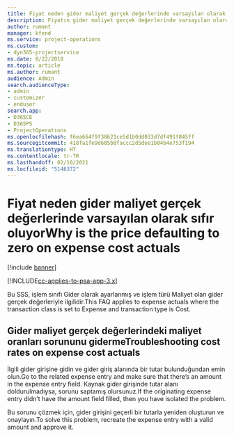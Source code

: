 ```yaml
---
title: Fiyat neden gider maliyet gerçek değerlerinde varsayılan olarak sıfır oluyor?
description: Fiyatın gider maliyet gerçek değerlerinde varsayılan olarak 0 olması sorununu giderme.
author: rumant
manager: kfend
ms.service: project-operations
ms.custom:
- dyn365-projectservice
ms.date: 8/22/2018
ms.topic: article
ms.author: rumant
audience: Admin
search.audienceType:
- admin
- customizer
- enduser
search.app:
- D365CE
- D365PS
- ProjectOperations
ms.openlocfilehash: f6ea664f9f38621ce5d1b0dd033d7df491f845ff
ms.sourcegitcommit: 418fa1fe9d605b8faccc2d5dee1b04b4e753f194
ms.translationtype: HT
ms.contentlocale: tr-TR
ms.lasthandoff: 02/10/2021
ms.locfileid: "5146372"
---
```

# <a name="why-is-the-price-defaulting-to-zero-on-expense-cost-actuals"></a><span data-ttu-id="4502d-103">Fiyat neden gider maliyet gerçek değerlerinde varsayılan olarak sıfır oluyor</span><span class="sxs-lookup"><span data-stu-id="4502d-103">Why is the price defaulting to zero on expense cost actuals</span></span>

[!include [banner](../includes/psa-now-project-operations.md)]

[!INCLUDE[cc-applies-to-psa-app-3.x](../includes/cc-applies-to-psa-app-3x.md)]

<span data-ttu-id="4502d-104">Bu SSS, işlem sınıfı Gider olarak ayarlanmış ve işlem türü Maliyet olan gider gerçek değerleriyle ilgilidir.</span><span class="sxs-lookup"><span data-stu-id="4502d-104">This FAQ applies to expense actuals where the transaction class is set to Expense and transaction type is Cost.</span></span>

## <a name="troubleshooting-cost-rates-on-expense-cost-actuals"></a><span data-ttu-id="4502d-105">Gider maliyet gerçek değerlerindeki maliyet oranları sorununu giderme</span><span class="sxs-lookup"><span data-stu-id="4502d-105">Troubleshooting cost rates on expense cost actuals</span></span>

<span data-ttu-id="4502d-106">İlgili gider girişine gidin ve gider giriş alanında bir tutar bulunduğundan emin olun.</span><span class="sxs-lookup"><span data-stu-id="4502d-106">Go to the related expense entry and make sure that there’s an amount in the expense entry field.</span></span> <span data-ttu-id="4502d-107">Kaynak gider girişinde tutar alanı doldurulmadıysa, sorunu saptamış olursunuz.</span><span class="sxs-lookup"><span data-stu-id="4502d-107">If the originating expense entry didn’t have the amount field filled, then you have isolated the problem.</span></span>
 
<span data-ttu-id="4502d-108">Bu sorunu çözmek için, gider girişini geçerli bir tutarla yeniden oluşturun ve onaylayın.</span><span class="sxs-lookup"><span data-stu-id="4502d-108">To solve this problem, recreate the expense entry with a valid amount and approve it.</span></span>
